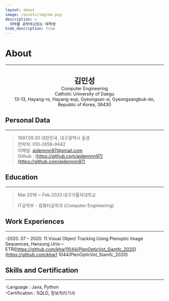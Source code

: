 ```yaml
---
layout: about
image: /assets/img/me.png
description: >
  자바를 공부하고있는 대학생
hide_description: true
---
```


# About

<!--author-->

---

<br>
<center><span style="font-size:170%;font-weight:bold">김민성</span></center>
<center>Computer Engineering</center>
<center>Catholic University of Daegu</center>
<center>13-13, Hayang-ro, Hayang-eup, Gyeongsan-si, Gyeongsangbuk-do, Republic of Korea, 38430</center>

## Personal Data

---

> 1997.09.30 대한민국, 대구광역시 출생 <br>
> 연락처: 010-2858-9442 <br>
> 이메일: aidennnn97@gmail.com <br>
> Github : [https://github.com/aidennnn97](https://github.com/aidennnn97)

## Education

---

> Mar.2016 ~ Feb.2023 대구가톨릭대학교
>
> IT공학부 - 컴퓨터공학과 (Computer Engineering)

## Work Experiences

---

-2020. 07 – 2020. 11
Visual Object Tracking Using Plenoptic Image Sequences, Hansung Univ – ETRI[https://github.com/khw11044/PlenOpticVot_Siamfc_2020](https://github.com/khw1 1044/PlenOpticVot_Siamfc_2020)

## Skills and Certification

---

-Language : Java, Python <br>
-Certification : SQLD, 정보처리기사
